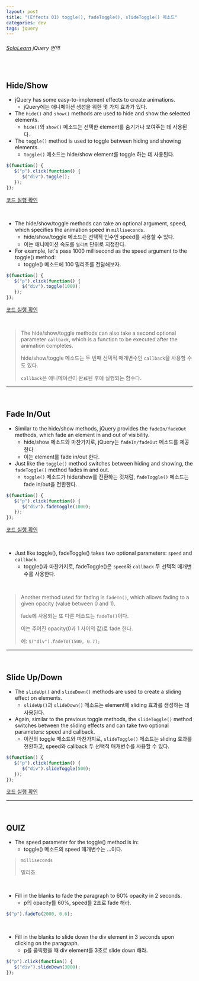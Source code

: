 ```yaml
---
layout: post
title: "(Effects 01) toggle(), fadeToggle(), slideToggle() 메소드"
categories: dev
tags: jquery
---
```


###### [SoloLearn](https://www.sololearn.com/) jQuery 번역

<br>

## Hide/Show

- jQuery has some easy-to-implement effects to create animations.
  - jQuery에는 애니메이션 생성을 위한 몇 가지 효과가 있다.
- The `hide()` and `show()` methods are used to hide and show the selected elements.
  - `hide()`와 `show()` 메소드는 선택한 element를 숨기거나 보여주는 데 사용된다.
- The `toggle()` method is used to toggle between hiding and showing elements.
  - `toggle()` 메소드는 hide/show element를 toggle 하는 데 사용된다.

```js
$(function() {
   $("p").click(function() {
      $("div").toggle();
   });
});
```

[코드 실행 확인](https://code.sololearn.com/1135/#js)

<br>

- The hide/show/toggle methods can take an optional argument, speed, which specifies the animation speed in `milliseconds`.
  - hide/show/toggle 메소드는 선택적 인수인 speed를 사용할 수 있다.
  - 이는 애니메이션 속도를 `밀리초` 단위로 지정한다.
- For example, let's pass 1000 millisecond as the speed argument to the toggle() method:
  - toggle() 메소드에 100 밀리초를 전달해보자.

```js
$(function() {
   $("p").click(function() {
      $("div").toggle(1000);
   });
});
```

[코드 실행 확인](https://code.sololearn.com/1136/#js)

<br>

> The hide/show/toggle methods can also take a second optional parameter `callback`, which is a function to be executed after the animation completes.
>
> hide/show/toggle 메소드는 두 번째 선택적 매개변수인 `callback`을 사용할 수도 있다.
>
> `callback`은 애니메이션이 완료된 후에 실행되는 함수다.

------

<br>

## Fade In/Out

- Similar to the hide/show methods, jQuery provides the `fadeIn/fadeOut` methods, which fade an element in and out of visibility.
  - hide/show 메소드와 마찬가지로, jQuery는 `fadeIn/fadeOut` 메소드를 제공한다.
  - 이는 element를 fade in/out 한다.
- Just like the `toggle()` method switches between hiding and showing, the `fadeToggle()` method fades in and out.
  - `toggle()` 메소드가 hide/show를 전환하는 것처럼, `fadeToggle()` 메소드는 fade in/out을 전환한다.

```js
$(function() {
   $("p").click(function() {
      $("div").fadeToggle(1000);
   });
});
```

[코드 실행 확인](https://code.sololearn.com/1137/#js)

<br>

- Just like toggle(), fadeToggle() takes two optional parameters: `speed` and `callback`.
  - toggle()과 마찬가지로, fadeToggle()은 `speed`와 `callback` 두 선택적 매개변수를 사용한다.

<br>

> Another method used for fading is `fadeTo()`, which allows fading to a given opacity (value between 0 and 1).
>
> fade에 사용되는 또 다른 메소드는 `fadeTo()`이다.
>
> 이는 주어진 opacity(0과 1 사이의 값)로 fade 한다.
>
> 예: `$("div").fadeTo(1500, 0.7);`

------

<br>

## Slide Up/Down

- The `slideUp()` and `slideDown()` methods are used to create a sliding effect on elements.
  - `slideUp()`과 `slideDown()` 메소드는 element에 sliding 효과를 생성하는 데 사용된다.
- Again, similar to the previous toggle methods, the `slideToggle()` method switches between the sliding effects and can take two optional parameters: speed and callback.
  - 이전의 toggle 메소드와 마찬가지로, `slideToggle()` 메소드는 sliding 효과를 전환하고, speed와 callback 두 선택적 매개변수를 사용할 수 있다.

```js
$(function() {
   $("p").click(function() {
      $("div").slideToggle(500);
   });
});
```

[코드 실행 확인](https://code.sololearn.com/1138/#js)

------

<br>

## QUIZ

- The speed parameter for the toggle() method is in:
  - toggle() 메소드의 speed 매개변수는 ...이다.

> `milliseconds`
>
> 밀리초

<br>

- Fill in the blanks to fade the paragraph to 60% opacity in 2 seconds.
  - p의 opacity를 60%, speed를 2초로 fade 해라.

```js
$("p").fadeTo(2000, 0.6);
```

<br>

- Fill in the blanks to slide down the div element in 3 seconds upon clicking on the paragraph.
  - p를 클릭했을 때 div element를 3초로 slide down 해라.

```js
$("p").click(function() {
   $("div").slideDown(3000);
});
```

<br>